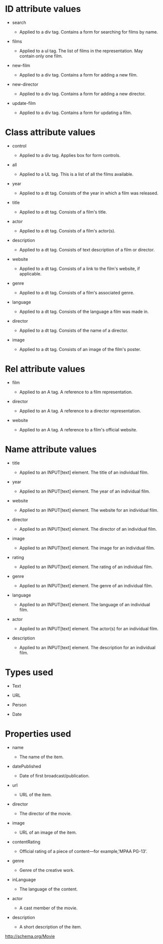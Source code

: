 # ID attribute values

* search
	* Applied to a div tag. Contains a form for searching for films by name.

* films
	* Applied to a ul tag. The list of films in the representation. May contain only one film.

* new-film
	* Applied to a div tag. Contains a form for adding a new film.

* new-director
    * Applied to a div tag. Contains a form for adding a new director.
    
* update-film
    * Applied to a div tag. Contains a form for updating a film.

# Class attribute values

* control
	* Applied to a div tag. Applies box for form controls.

* all
	* Applied to a UL tag. This is a list of all the films available.

* year
	* Applied to a dt tag. Consists of the year in which a film was released.

* title
	* Applied to a dt tag. Consists of a film's title.

* actor
	* Applied to a dt tag. Consists of a film's actor(s).

* description
	* Applied to a dt tag. Consists of text description of a film or director.

* website
	* Applied to a dt tag. Consists of a link to the film's website, if applicable.

* genre
	* Applied to a dt tag. Consists of a film's associated genre.

* language
	* Applied to a dt tag. Consists of the language a film was made in.

* director
	* Applied to a dt tag. Consists of the name of a director.

* image
	* Applied to a dt tag. Consists of an image of the film's poster.


# Rel attribute values

* film
	* Applied to an A tag. A reference to a film representation.

* director
	* Applied to an A tag. A reference to a director representation.

* website
	* Applied to an A tag. A reference to a film's official website.

# Name attribute values

* title
	* Applied to an INPUT[text] element. The title of an individual film.

* year
	* Applied to an INPUT[text] element. The year of an individual film.

* website
	* Applied to an INPUT[text] element. The website for an individual film.

* director
	* Applied to an INPUT[text] element. The director of an individual film.

* image
	* Applied to an INPUT[text] element. The image for an individual film.

* rating
	* Applied to an INPUT[text] element. The rating of an individual film.

* genre
	* Applied to an INPUT[text] element. The genre of an individual film.

* language
	* Applied to an INPUT[text] element. The language of an individual film.

* actor
	* Applied to an INPUT[text] element. The actor(s) for an individual film.

* description
	* Applied to an INPUT[text] element. The description for an individual film.

# Types used

* Text

* URL

* Person
 
* Date

# Properties used

* name
	* The name of the item.

* datePublished
	* Date of first broadcast/publication.

* url
	* URL of the item.

* director
	* The director of the movie.

* image
	* URL of an image of the item.

* contentRating
	* Official rating of a piece of content—for example,'MPAA PG-13'.

* genre
	* Genre of the creative work.

* inLanguage
	* The language of the content.

* actor
	* A cast member of the movie.

* description
	* A short description of the item.

http://schema.org/Movie